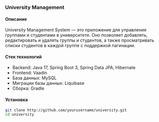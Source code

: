 ### University Management

#### Описание

University Management System — это приложение для управления группами и студентами в университете. Оно позволяет 
добавлять, редактировать и удалять группы и студентов, а также просматривать списки студентов в каждой группе с 
поддержкой пагинации.

#### Стек технологий

* Backend: Java 17, Spring Boot 3, Spring Data JPA, Hibernate
* Frontend: Vaadin
* База данных: MySQL
* Миграции базы данных: Liquibase
* Сборка: Gradle

#### Установка

```bash
git clone http://github.com/yourusername/university.git
cd university
```